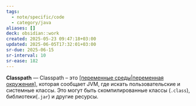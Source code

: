 ```yaml
---
tags:
  - note/specific/code
  - category/java
aliases: []
deck: obsidian::work
created: 2025-05-23 09:47:18+03:00
updated: 2025-06-05T17:32:01+03:00
sr-due: 2025-06-15
sr-interval: 10
sr-ease: 182
---
```


**Classpath**
—
Classpath – это [[переменные среды|переменная окружения]](параметр), которая сообщает JVM, где искать пользовательские и системные классы. Это могут быть скомпилированные классы (`.class`), библиотеки(`.jar`) и другие ресурсы.

